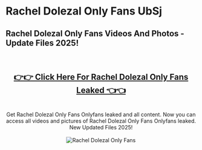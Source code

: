 # Rachel Dolezal Only Fans UbSj

<h2>Rachel Dolezal Only Fans Videos And Photos - Update Files 2025!</h2>
<br>
<div align="center">
<h2><a href="https://213.232.235.80/live/video.php?q=rachel-dolezal-only-fans" rel="nofollow">👉👉 Click Here For Rachel Dolezal Only Fans Leaked 👈👈</a></h2>

<br>
Get Rachel Dolezal Only Fans Onlyfans leaked and all content. Now you can access all videos and pictures of Rachel Dolezal Only Fans Onlyfans leaked. New Updated Files 2025!
<br>
<br>
<a href="https://213.232.235.80/live/video.php?q=rachel-dolezal-only-fans" rel="nofollow" data-target="animated-image.originalLink"><img src="https://i.imgur.com/dJHk4Zq.gif" alt="Rachel Dolezal Only Fans" style="max-width: 100%; display: inline-block;" data-target="animated-image.originalImage"></a>
</div>
<br>